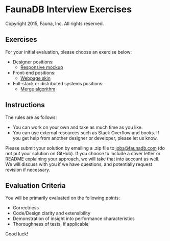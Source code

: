 # FaunaDB Interview Exercises

Copyright 2015, Fauna, Inc. All rights reserved.

## Exercises

For your initial evaluation, please choose an exercise below:

- Designer positions:
  - [Responsive mockup](https://github.com/faunadb/exercises/blob/master/mock.md)
- Front-end positions:
  - [Webpage skin](https://github.com/faunadb/exercises/blob/master/app.md)
- Full-stack or distributed systems positions:
  - [Merge algorithm](https://github.com/faunadb/exercises/blob/master/merge.md)

## Instructions

The rules are as follows:

- You can work on your own and take as much time as you like.
- You can use external resources such as Stack Overflow and books. If you get help from another designer or developer, please let us know.

Please submit your solution by emailing a .zip file to jobs@faunadb.com (do not put your solution on GitHub). If you choose to include a cover letter or README explaining your approach, we will take that into account as well. We will discuss with you if we have questions, and potentially request revision if necessary.

## Evaluation Criteria

You will be primarily evaluated on the following points:

- Correctness
- Code/Design clarity and extensibility
- Demonstration of insight into performance characteristics
- Thoroughness of tests, if applicable

Good luck!
